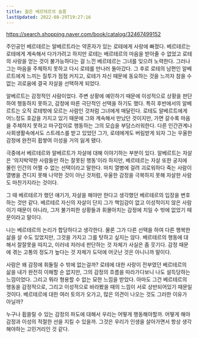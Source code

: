 ```yaml
---
title: 젊은 베르테르의 슬픔
lastUpdated: 2022-08-29T19:27:16
---
```


https://search.shopping.naver.com/book/catalog/32467499152

주인공인 베르테르는 알베르트라는 약혼자가 있는 로테에게 사랑에 빠졌다. 베르테르는 로테에게 계속해서 다가가려고 하지만 로테는 베르테르의 마음을 받아줄 수 없었고 로테의 사랑을 얻는 것이 불가능하다는 걸 느낀 베르테르는 그녀를 잊으려 노력한다. 그러나 그는 마음을 주체하지 못하고 다시 로테를 만나러 돌아갔다. 그 후로 로테의 남편인 알베르트에게 느끼는 질투가 점점 커지고, 로테가 자신 때문에 동요하는 것을 느끼자 참을 수 없는 괴로움에 결국 자살을 선택하게 되었다.

알베르트는 감정적인 사람이었다. 주변 상황에 예민하기 때문에 이성적으로 상황을 판단하여 행동하지 못하고, 감정에 따른 극단적인 선택을 하기도 했다. 특히 후반에서의 알베르트는 오직 로테밖에 모르는 사람인 것처럼 그녀에게 매달린다. 로테도 알베르트에게 어느정도 호감을 가지고 있기 때문에 그와 계속해서 만났던 것이지만, 가면 갈수록 마음을 주체하지 못하고 마구잡이로 행동하는 그의 모습을 부담스러워한다. 다른 인간관계나 사회생활속에서도 스트레스를 받고 있었던 그가, 로테에게도 버림받게 되자 그는 우울한 감정에 완전히 휩쌓여 이성을 거의 잃게 됐다.

극중에서 베르테르와 알베르트가 자살에 대해 이야기하는 부분이 있다. 알베르트는 자살은 '의지박약한 사람들만 하는 잘못된 행동'이라 하지만, 베르테르는 자살 또한 궁지에 몰린 인간의 어쩔 수 없는 선택이라고 말한다. 마치 열병에 걸려 괴로워하다 죽는 사람이 열병을 견디지 못해 나약한 것이 아닌 것처럼, 우울한 감정을 극복하지 못해 자살한 사람도 마찬가지라는 것이다.

그 때 베르테르가 했던 얘기가, 자살을 해야만 한다고 생각했던 베르테르의 입장을 변호하는 것만 같다. 베르테르 자신의 자살이 단지 그가 책임감이 없고 이성적이지 않은 사람이기 때문이 아니라, 그저 불가피한 상황들과 휘몰아치는 감정에 치일 수 밖에 없었기 때문이라고 말이다.

나는 베르테르의 논리가 합당하다고 생각한다. 물론 그가 다른 선택을 하여 다른 행복한 삶을 살 수도 있었지만, 그것을 가지고 그를 탓하고 싶지는 않다. 베르테르의 행동에 대해서 잘잘못을 따지고, 이러네 저러네 판단하는 것 자체가 사실은 좀 웃기다. 감정 때문에 겪는 고통의 정도가 높다는 것 자체가 도덕에 어긋난 것은 아니니까 말이다.

사람은 왜 감정에 휘둘릴 수 밖에 없는걸까? 로테에 대한 사랑이 전부였던 베르테르의 삶을 내가 완전히 이해할 순 없지만, 그의 감정의 흐름을 따라가다보니 나도 설득당하는 느낌이었다. 그리고 뭐라 형용할 수 없는 묘한 느낌을 받았다. 아마도 그건 베르테르의 행동을 감정적으로, 그리고 이성적으로 바라봤을 때의 느낌이 서로 상반되어있기 때문일 것이다. 베르테르에 대한 여러 토의가 오가고, 많은 의견이 나오는 것도 그러한 이유가 아닐까?

누구나 휩쓸릴 수 있는 감정의 파도에 대해서 우리는 어떻게 행동해야할까. 어떻게 해야 감정과 이성의 적절한 선을 지킬 수 있을까. 그것은 우리가 인생을 살아가면서 항상 생각해야하는 고민거리인 것 같다.

 

 